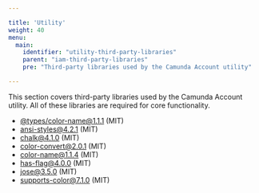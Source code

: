 ```yaml
---

title: 'Utility'
weight: 40
menu:
  main:
    identifier: "utility-third-party-libraries"
    parent: "iam-third-party-libraries"
    pre: "Third-party libraries used by the Camunda Account utility"

---
```


This section covers third-party libraries used by the Camunda Account utility.
All of these libraries are required for core functionality.

* [@types/color-name@1.1.1](https://github.com/DefinitelyTyped/DefinitelyTyped) (MIT)
* [ansi-styles@4.2.1](https://github.com/chalk/ansi-styles) (MIT)
* [chalk@4.1.0](https://github.com/chalk/chalk) (MIT)
* [color-convert@2.0.1](https://github.com/Qix-/color-convert) (MIT)
* [color-name@1.1.4](https://github.com/colorjs/color-name) (MIT)
* [has-flag@4.0.0](https://github.com/sindresorhus/has-flag) (MIT)
* [jose@3.5.0](https://github.com/panva/jose) (MIT)
* [supports-color@7.1.0](https://github.com/chalk/supports-color) (MIT)